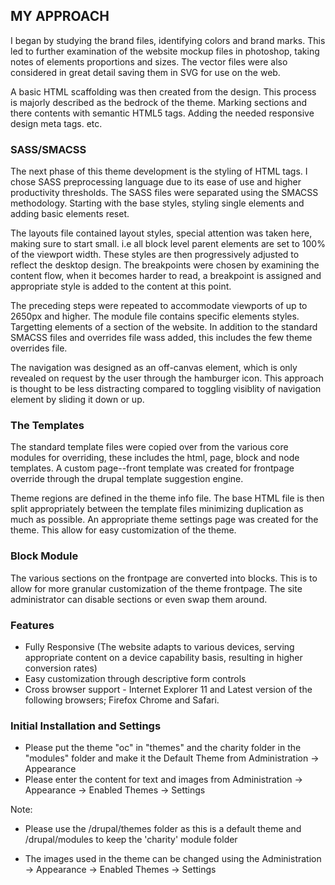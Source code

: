 ## MY APPROACH
I began by studying the brand files, identifying colors and brand marks. This led to further examination of the website mockup files in photoshop, taking notes of elements proportions and sizes. The vector files were also considered in great detail saving them in SVG for use on the web.

A basic HTML scaffolding was then created from the design. This process is majorly described as the bedrock of the theme. Marking sections and there contents with semantic HTML5 tags. Adding the needed responsive design meta tags. etc.

### SASS/SMACSS

The next phase of this theme development is the styling of HTML tags. I chose SASS preprocessing language due to its ease of use and higher productivity thresholds. The SASS files were separated using the SMACSS methodology. Starting with the base styles, styling single elements and adding basic elements reset. 

The layouts file contained layout styles, special attention was taken here, making sure to start small. i.e all block level parent elements are set to 100% of the viewport width. These styles are then progressively adjusted to reflect the desktop design. The breakpoints were chosen by examining the content flow, when it becomes harder to read, a breakpoint is assigned and appropriate style is added to the content at this point. 

The preceding steps were repeated to accommodate viewports of up to 2650px and higher. The module file contains specific elements styles. Targetting elements of a section of the website. In addition to the standard SMACSS files and overrides file wass added, this includes the few theme overrides file.

The navigation was designed as an off-canvas element, which is only revealed on request by the user through the hamburger icon. This approach is thought to be less distracting compared to toggling visiblity of navigation element by sliding it down or up. 

### The Templates

The standard template files were copied over from the various core modules for overriding, these includes the html, page, block and node templates. A custom page--front template was created for frontpage override through the drupal template suggestion engine. 

Theme regions are defined in the theme info file. The base HTML file is then split appropriately between the template files minimizing duplication as much as possible. An appropriate theme settings page was created for the theme. This allow for easy customization of the theme.

### Block Module

The various sections on the frontpage are converted into blocks. This is to allow for more granular customization of the theme frontpage.  The site administrator can disable sections or even swap them around.

### Features
- Fully Responsive (The website adapts to various devices, serving appropriate content on a device capability basis, resulting in higher conversion rates)
- Easy customization through descriptive form controls
- Cross browser support - Internet Explorer 11 and Latest version of the following browsers; Firefox Chrome and Safari.

### Initial Installation and Settings
- Please put the theme "oc" in "themes" and the charity folder in the "modules" folder and make it the Default Theme from Administration -> Appearance
- Please enter the content for text and images from Administration -> Appearance -> Enabled Themes -> Settings

Note: 

- Please use the /drupal/themes folder as this is a default theme and /drupal/modules to keep the 'charity' module folder 

- The images used in the theme can be changed using the Administration -> Appearance -> Enabled Themes -> Settings
  


